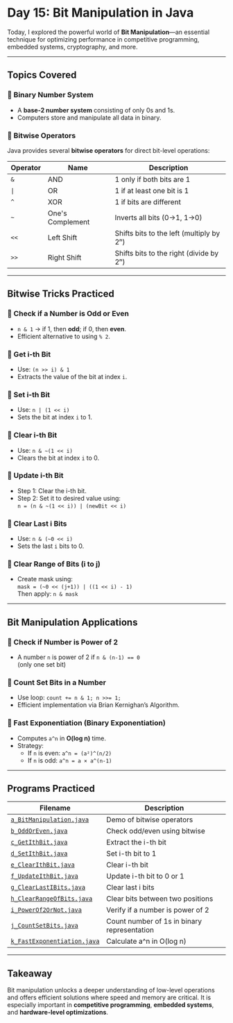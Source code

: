 # Day 15: Bit Manipulation in Java

Today, I explored the powerful world of **Bit Manipulation**—an essential technique for optimizing performance in competitive programming, embedded systems, cryptography, and more.

---

## Topics Covered

### 🔹 Binary Number System
- A **base-2 number system** consisting of only 0s and 1s.
- Computers store and manipulate all data in binary.

### 🔹 Bitwise Operators
Java provides several **bitwise operators** for direct bit-level operations:

| Operator | Name            | Description                                |
|----------|-----------------|--------------------------------------------|
| `&`      | AND             | 1 only if both bits are 1                  |
|  `\|`      | OR              | 1 if at least one bit is 1                 |
| `^`      | XOR             | 1 if bits are different                    |
| `~`      | One's Complement| Inverts all bits (0→1, 1→0)                |
| `<<`     | Left Shift      | Shifts bits to the left (multiply by 2ⁿ)   |
| `>>`     | Right Shift     | Shifts bits to the right (divide by 2ⁿ)    |

---

## Bitwise Tricks Practiced

### 🔹 Check if a Number is Odd or Even
- `n & 1` → if 1, then **odd**; if 0, then **even**.
- Efficient alternative to using `% 2`.

### 🔹 Get i-th Bit
- Use: `(n >> i) & 1`
- Extracts the value of the bit at index `i`.

### 🔹 Set i-th Bit
- Use: `n | (1 << i)`
- Sets the bit at index `i` to 1.

### 🔹 Clear i-th Bit
- Use: `n & ~(1 << i)`
- Clears the bit at index `i` to 0.

### 🔹 Update i-th Bit
- Step 1: Clear the i-th bit.
- Step 2: Set it to desired value using:  
  `n = (n & ~(1 << i)) | (newBit << i)`

### 🔹 Clear Last i Bits
- Use: `n & (~0 << i)`
- Sets the last `i` bits to 0.

### 🔹 Clear Range of Bits (i to j)
- Create mask using:  
  `mask = (~0 << (j+1)) | ((1 << i) - 1)`  
  Then apply: `n & mask`

---

## Bit Manipulation Applications

### 🔸 Check if Number is Power of 2
- A number `n` is power of 2 if `n & (n-1) == 0`  
  (only one set bit)

### 🔸 Count Set Bits in a Number
- Use loop: `count += n & 1; n >>= 1;`
- Efficient implementation via Brian Kernighan’s Algorithm.

### 🔸 Fast Exponentiation (Binary Exponentiation)
- Computes `a^n` in **O(log n)** time.
- Strategy:
  - If `n` is even: `a^n = (a²)^(n/2)`
  - If `n` is odd: `a^n = a × a^(n-1)`

---

## Programs Practiced

| Filename                     | Description                                 |
|------------------------------|---------------------------------------------|
| [`a_BitManipulation.java`](./a_BitManipulation.java)       | Demo of bitwise operators                   |
| [`b_OddOrEven.java`](./b_OddOrEven.java)             | Check odd/even using bitwise                |
| [`c_GetIthBit.java`](./c_GetIthBit.java)             | Extract the i-th bit                        |
| [`d_SetIthBit.java`](./d_SetIthBit.java)             | Set i-th bit to 1                           |
| [`e_ClearIthBit.java`](./e_ClearIthBit.java)           | Clear i-th bit                              |
| [`f_UpdateIthBit.java`](./f_UpdateIthBit.java)          | Update i-th bit to 0 or 1                   |
| [`g_ClearLastIBits.java`](./g_ClearLastIBits.java)        | Clear last i bits                           |
| [`h_ClearRangeOfBits.java`](./h_ClearRangeOfBits.java)      | Clear bits between two positions            |
| [`i_PowerOf2OrNot.java`](./i_PowerOf2OrNot.java)         | Verify if a number is power of 2            |
| [`j_CountSetBits.java`](./j_CountSetBits.java)          | Count number of 1s in binary representation |
| [`k_FastExponentiation.java`](./k_FastExponentiation.java)    | Calculate a^n in O(log n)                   |

---

## Takeaway

Bit manipulation unlocks a deeper understanding of low-level operations and offers efficient solutions where speed and memory are critical. It is especially important in **competitive programming**, **embedded systems**, and **hardware-level optimizations**.

